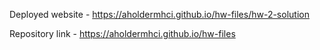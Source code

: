 Deployed website - https://aholdermhci.github.io/hw-files/hw-2-solution

Repository link - https://aholdermhci.github.io/hw-files
